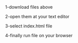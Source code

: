 1-download files above 

2-open them at your text editor

3-select index.html file 

4-finally run file on your browser
